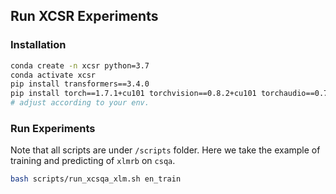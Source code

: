 ## Run XCSR Experiments 



### Installation

```bash
conda create -n xcsr python=3.7
conda activate xcsr
pip install transformers==3.4.0
pip install torch==1.7.1+cu101 torchvision==0.8.2+cu101 torchaudio==0.7.2 -f https://download.pytorch.org/whl/torch_stable.html
# adjust according to your env.
```

### Run Experiments 

Note that all scripts are under `/scripts` folder. Here we take the example of training and predicting of `xlmrb` on  `csqa`.

```bash
bash scripts/run_xcsqa_xlm.sh en_train
```